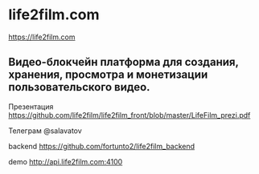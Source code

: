 # life2film.com  
https://life2film.com 

## Видео-блокчейн платформа для создания, хранения, просмотра и монетизации пользовательского видео.


Презентация
https://github.com/life2film/life2film_front/blob/master/LifeFilm_prezi.pdf

Телеграм @salavatov

backend
https://github.com/fortunto2/life2film_backend

demo
http://api.life2film.com:4100

